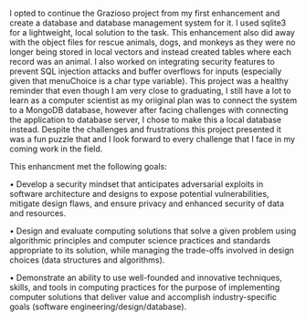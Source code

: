 I opted to continue the Grazioso project from my first enhancement and create a database and database management system for it. I used sqlite3 for a lightweight, local solution to the task. This enhancement also did away with the object files for rescue animals, dogs, and monkeys as they were no longer being stored in local vectors and instead created tables where each record was an animal. I also worked on integrating security features to prevent SQL injection attacks and buffer overflows for inputs (especially given that menuChoice is a char type variable). This project was a healthy reminder that even though I am very close to graduating, I still have a lot to learn as a computer scientist as my oriiginal plan was to connect the system to a MongoDB database, however after facing challenges with connecting the application to database server, I chose to make this a local database instead. Despite the challenges and frustrations this project presented it was a fun puzzle that and I look forward to every challenge that I face in my coming work in the field.

This enhancment met the following goals:

•	Develop a security mindset that anticipates adversarial exploits in software architecture and designs to expose potential vulnerabilities, mitigate design flaws, and ensure privacy and enhanced security of data and resources.

•	Design and evaluate computing solutions that solve a given problem using algorithmic principles and computer science practices and standards appropriate to its solution, while managing the trade-offs involved in design choices (data structures and algorithms).

•	Demonstrate an ability to use well-founded and innovative techniques, skills, and tools in computing practices for the purpose of implementing computer solutions that deliver value and accomplish industry-specific goals (software engineering/design/database).
